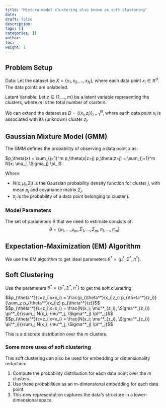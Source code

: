 ```yaml
---
title: "Mixture model clustering also known as soft clustering"
date:
draft: false
description:
tags: []
categories: []
author:
toc:
weight: 1
---
```


## Problem Setup

Data: Let the dataset be $X = \{x_1, x_2, ..., x_N\}$, where each data point $x_i \in \mathbb{R}^d$. The data points are unlabeled.

Latent Variable: Let $z \in \{1, ..., m\}$ be a latent variable representing the clusters, where $m$ is the total number of clusters. 

We can extend the dataset as $D = \{(x_i, z_i)\}_{i=1}^N$, where each data point $x_i$ is associated with its (unknown) cluster $z_i$.

## Gaussian Mixture Model (GMM)

The GMM defines the probability of observing a data point $x$ as:

$p_\theta(x) = \sum_{j=1}^m p_\theta(x|z=j) p_\theta(z=j) = \sum_{j=1}^m N(x; \mu_j, \Sigma_j) \pi_j$

Where:
- $N(x; \mu_j, \Sigma_j)$ is the Gaussian probability density function for cluster $j$, with mean $\mu_j$ and covariance matrix $\Sigma_j$.
- $\pi_j$ is the probability of a data point belonging to cluster $j$.

### Model Parameters

The set of parameters $\theta$ that we need to estimate consists of:
$$\theta = \{\mu_1, ..., \mu_m, \Sigma_1, ..., \Sigma_m, \pi_1, ..., \pi_m\}$$

## Expectation-Maximization (EM) Algorithm

We use the EM algorithm to get ideal parameters $\theta^* = \{\mu^*, \Sigma^*, \pi^*\}$.

## Soft Clustering

Use the parameters $\theta^* = \{\mu^*, \Sigma^*, \pi^*\}$ to get the soft clustering:
<div class="math-katex">
$$p_{\theta^*}(z=z_i|x=x_i) = \frac{p_{\theta^*}(x_i|z_i) p_{\theta^*}(z_i)}{\sum_z p_{\theta^*}(x_i|z) p_{\theta^*}(z)}$$
</div>
<div class="math-katex">
$$p_{\theta^*}(z=z_i|x=x_i) = \frac{N(x_i; \mu^*_{z_i}, \Sigma^*_{z_i}) \pi^*_i}{\sum_j N(x_i; \mu^*_j, \Sigma^*_j) \pi^*_j}$$
</div>
$$p_{\theta^*}(z=z_i|x=x_i) = \frac{N(x_i; \mu^*_{z_i}, \Sigma^*_{z_i}) \pi^*_i}{\sum_j N(x_i; \mu^*_j, \Sigma^*_j) \pi^*_j}$$

This is a discrete distribution over the $m$ clusters.

### Some more uses of soft clustering

This soft clustering can also be used for embedding or dimensionality reduction:
1. Compute the probability distribution for each data point over the $m$ clusters.
2. Use these probabilities as an $m$-dimensional embedding for each data point.
3. This new representation captures the data's structure in a lower-dimensional space.